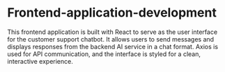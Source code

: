 # Frontend-application-development
This frontend application is built with React to serve as the user interface for the customer support chatbot. It allows users to send messages and displays responses from the backend AI service in a chat format. Axios is used for API communication, and the interface is styled for a clean, interactive experience.
